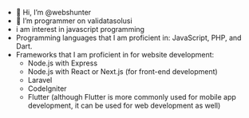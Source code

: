 - 👋 Hi, I’m @webshunter
- 👀 I’m programmer on validatasolusi
- i am interest in javascript programming
- Programming languages that I am proficient in: JavaScript, PHP, and Dart.
- Frameworks that I am proficient in for website development:
  - Node.js with Express
  - Node.js with React or Next.js (for front-end development)
  - Laravel
  - CodeIgniter
  - Flutter (although Flutter is more commonly used for mobile app development, it can be used for web development as well)

<!---
webshunter/webshunter is a ✨ special ✨ repository because its `README.md` (this file) appears on your GitHub profile.
You can click the Preview link to take a look at your changes.
--->
